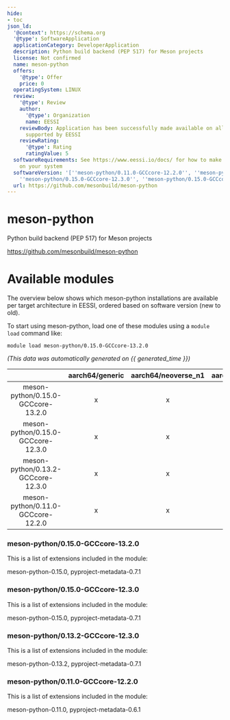 ```yaml
---
hide:
- toc
json_ld:
  '@context': https://schema.org
  '@type': SoftwareApplication
  applicationCategory: DeveloperApplication
  description: Python build backend (PEP 517) for Meson projects
  license: Not confirmed
  name: meson-python
  offers:
    '@type': Offer
    price: 0
  operatingSystem: LINUX
  review:
    '@type': Review
    author:
      '@type': Organization
      name: EESSI
    reviewBody: Application has been successfully made available on all architectures
      supported by EESSI
    reviewRating:
      '@type': Rating
      ratingValue: 5
  softwareRequirements: See https://www.eessi.io/docs/ for how to make EESSI available
    on your system
  softwareVersion: '[''meson-python/0.11.0-GCCcore-12.2.0'', ''meson-python/0.13.2-GCCcore-12.3.0'',
    ''meson-python/0.15.0-GCCcore-12.3.0'', ''meson-python/0.15.0-GCCcore-13.2.0'']'
  url: https://github.com/mesonbuild/meson-python
---
```


meson-python
============


Python build backend (PEP 517) for Meson projects

https://github.com/mesonbuild/meson-python
# Available modules


The overview below shows which meson-python installations are available per target architecture in EESSI, ordered based on software version (new to old).

To start using meson-python, load one of these modules using a `module load` command like:

```shell
module load meson-python/0.15.0-GCCcore-13.2.0
```

*(This data was automatically generated on {{ generated_time }})*  

| |aarch64/generic|aarch64/neoverse_n1|aarch64/neoverse_v1|x86_64/generic|x86_64/amd/zen2|x86_64/amd/zen3|x86_64/amd/zen4|x86_64/intel/haswell|x86_64/intel/sapphirerapids|x86_64/intel/skylake_avx512|
| :---: | :---: | :---: | :---: | :---: | :---: | :---: | :---: | :---: | :---: | :---: |
|meson-python/0.15.0-GCCcore-13.2.0|x|x|x|x|x|x|x|x|-|x|
|meson-python/0.15.0-GCCcore-12.3.0|x|x|x|x|x|x|x|x|-|x|
|meson-python/0.13.2-GCCcore-12.3.0|x|x|x|x|x|x|x|x|-|x|
|meson-python/0.11.0-GCCcore-12.2.0|x|x|x|x|x|x|x|x|-|x|


### meson-python/0.15.0-GCCcore-13.2.0

This is a list of extensions included in the module:

meson-python-0.15.0, pyproject-metadata-0.7.1

### meson-python/0.15.0-GCCcore-12.3.0

This is a list of extensions included in the module:

meson-python-0.15.0, pyproject-metadata-0.7.1

### meson-python/0.13.2-GCCcore-12.3.0

This is a list of extensions included in the module:

meson-python-0.13.2, pyproject-metadata-0.7.1

### meson-python/0.11.0-GCCcore-12.2.0

This is a list of extensions included in the module:

meson-python-0.11.0, pyproject-metadata-0.6.1